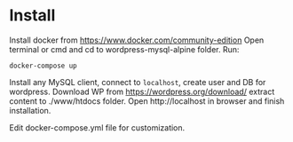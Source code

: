 
# Install
Install docker from  https://www.docker.com/community-edition
Open terminal or cmd and cd to wordpress-mysql-alpine folder. Run:
```
docker-compose up
```
Install any MySQL client, connect to `localhost`, create user and DB for wordpress.
Download WP from https://wordpress.org/download/ extract content to ./www/htdocs folder.
Open http://localhost in browser and finish installation.

Edit docker-compose.yml file for customization.